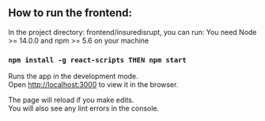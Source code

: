 ## How to run the frontend:

In the project directory: frontend/insuredisrupt, you can run:
You need Node >= 14.0.0 and npm >= 5.6 on your machine

### `npm install -g react-scripts THEN npm start`

Runs the app in the development mode.\
Open [http://localhost:3000](http://localhost:3000) to view it in the browser.

The page will reload if you make edits.\
You will also see any lint errors in the console.
